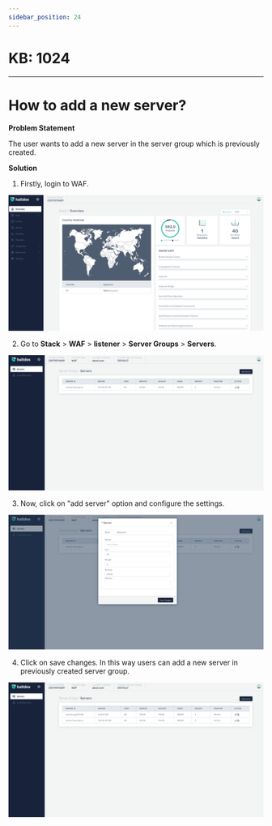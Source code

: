 ```yaml
---
sidebar_position: 24
---
```


# KB: 1024
-----------

# How to add a new server?

**Problem Statement**

The user wants to add a new server in the server group which is previously created.

**Solution**

1. Firstly, login to WAF.

![kb-1024](/img/waf/kb/v2/overview_kb_1024_1.png)

2. Go to  **Stack** > **WAF** > **listener** > **Server Groups** > **Servers**.

![kb-1024](/img/waf/kb/v2/servers_kb_1024_2.png)

3. Now, click on "add server" option and configure the settings.

![kb-1024](/img/waf/kb/v2/add_servers_kb_1024_3.png)

4. Click on save changes.
In this way users can add a new server in previously created server group.


![kb-1024](/img/waf/kb/v2/servers_kb_1024_4.png)




